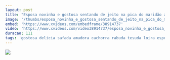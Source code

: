 ```yaml
---
layout: post
title: "Esposa novinha e gostosa sentando de jeito na pica do maridão apos usar o Libid Gel #EsposaFeliz"
image: '/thumbs/esposa_novinha_e_gostosa_sentando_de_jeito_na_pica_do_maridao_apos_usar_o_libid_gel_esposafeliz.jpg'
embed: 'https://www.xvideos.com/embedframe/38914737'
video: 'https://www.xvideos.com/video38914737/esposa_novinha_e_gostosa_sentando_de_jeito_na_pica_do_maridao_apos_usar_o_libid_gel_esposafeliz_-_link_do_site_oficial_aqui_http_bit.ly_libid-gel-oficial10'
duracao: 111
tags: 'gostosa delicia safada amadora cachorra rabuda tesuda loira esposa namorada gozando namorado novinha marido sentando esposo pau-grande whatsapp pica-grande libid-gel'
---
```

<a href="{{ page.url | prepend: site.baseurl | prepend: site.url }}"><img src="{{ page.image | prepend: site.baseurl | prepend: site.url }}" /></a>
